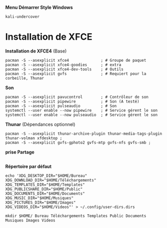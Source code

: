 **Menu Démarrer Style Windows**
```
kali-undercover
```

# Installation de XFCE

**Installation de XFCE4** (Base)
```
pacman -S --asexplicit xfce4              ; # Groupe de paquet
pacman -S --asexplicit xfce4-goodies      ; # extra
pacman -S --asexplicit xfce4-dev-tools    ; # Outils
pacman -S --asexplicit gvfs               ; # Requiert pour la corbeille, Thunar
```

**Son**
```
pacman -S --asexplicit pavucontrol        ; # Contrôleur de son
pacman -S --asexplicit pipewire           ; # Son (A testé)
pacman -S --asexplicit pulseaudio         ; # Son
systemctl --user enable --now pipewire    ; # Service gérent le son
systemctl --user enable --now pulseaudio  ; # Service gérent le son
```

**Thunar** (Dépendances optionnel)
```
pacman -S --asexplicit thunar-archive-plugin thunar-media-tags-plugin thunar-volman xfdesktop ;
pacman -S --asexplicit gvfs-gphoto2 gvfs-mtp gvfs-nfs gvfs-smb ;
```

**prise Partage**
```
```


**Répertoire par défaut**
```
echo 'XDG_DESKTOP_DIR="$HOME/Bureau"
XDG_DOWNLOAD_DIR="$HOME/Téléchargements"
XDG_TEMPLATES_DIR="$HOME/Templates"
XDG_PUBLICSHARE_DIR="$HOME/Public"
XDG_DOCUMENTS_DIR="$HOME/Documents"
XDG_MUSIC_DIR="$HOME/Musiques"
XDG_PICTURES_DIR="$HOME/Images"
XDG_VIDEOS_DIR="$HOME/Videos"' > ~/.config/user-dirs.dirs

mkdir $HOME/ Bureau Téléchargements Templates Public Documents Musiques Images Videos
```
